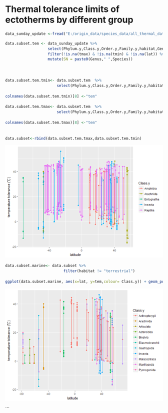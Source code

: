 Thermal tolerance limits of ectotherms by different group
================

``` r
data_sunday_update <-fread("E:/origin_data/species_data/all_thermal_data_combined_more_lons_JS.csv")
```

``` r
data.subset.tem <- data_sunday_update %>% 
                   select(Phylum.y,Class.y,Order.y,Family.y,habitat,Genus,Species,tmax,tmin,lat,lon) %>%
                   filter(!is.na(tmax) & !is.na(tmin) & !is.na(lat)) %>% 
                   mutate(SN = paste0(Genus," ",Species))

                  

data.subset.tem.tmin<- data.subset.tem  %>% 
                       select(Phylum.y,Class.y,Order.y,Family.y,habitat,Genus,Species,tmin,lat,lon,SN) 
                       
colnames(data.subset.tem.tmin)[8] <-"tem"

data.subset.tem.tmax<- data.subset.tem  %>% 
                       select(Phylum.y,Class.y,Order.y,Family.y,habitat,Genus,Species,tmax,lat,lon,SN) 
                       
colnames(data.subset.tem.tmax)[8] <-"tem"

                    
data.subset<-rbind(data.subset.tem.tmax,data.subset.tem.tmin)
```

![](Thermal_tolerance_limits_of_ectotherms_by_different_group_files/figure-markdown_github/plot%20different%20group-1.png)

``` r
data.subset.marine<- data.subset %>% 
                          filter(habitat != "terrestrial")

ggplot(data.subset.marine, aes(x=lat, y=tem,colour= Class.y)) + geom_point() + geom_line(aes(group = lat))+xlab("latitude")+ylab("temperature tolerance (℃)")
```

![](Thermal_tolerance_limits_of_ectotherms_by_different_group_files/figure-markdown_github/unnamed-chunk-1-1.png)

\`\`\`

